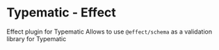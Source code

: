 # Typematic - Effect

Effect plugin for Typematic
Allows to use `@effect/schema` as a validation library for Typematic
